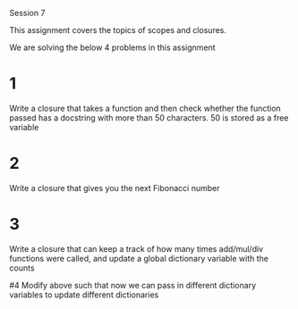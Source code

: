 Session 7

This assignment covers the topics of scopes and closures.

We are solving the below 4 problems in this assignment

# 1
Write a closure that takes a function and then check whether the function passed has a docstring with more than 50 characters. 50 is stored as a free variable

# 2
Write a closure that gives you the next Fibonacci number

# 3
Write a closure that can keep a track of how many times add/mul/div functions were called, and update a global dictionary variable with the counts

#4
Modify above such that now we can pass in different dictionary variables to update different dictionaries
